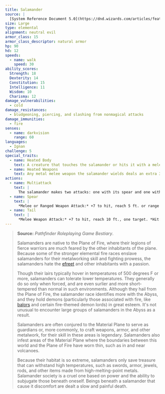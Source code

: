 ```yaml
---
title: Salamander
source: |
  [System Reference Document 5.0](https://dnd.wizards.com/articles/features/systems-reference-document-srd)
size: Large
type: elemental
alignment: neutral evil
armor_class: 15
armor_class_descriptor: natural armor
hp: 90
hd: 12
speeds:
  - name: walk
    speed: 30
ability_scores:
  Strength: 18
  Dexterity: 14
  Constitution: 15
  Intelligence: 11
  Wisdom: 10
  Charisma: 12
damage_vulnerabilities:
  - cold
damage_resistances:
  - bludgeoning, piercing, and slashing from nonmagical attacks
damage_immunities:
  - fire
senses:
  - name: darkvision
    range: 60
languages:
  - Ignan
challenge: 5
special_traits:
  - name: Heated Body
    text: A creature that touches the salamander or hits it with a melee attack while within 5 feet of it takes 7 (2d6) fire damage.
  - name: Heated Weapons
    text: Any metal melee weapon the salamander wields deals an extra 3 (1d6) fire damage on a hit (included in the attack).
actions:
  - name: Multiattack
    text: |
      The salamander makes two attacks: one with its spear and one with its tail.
  - name: Spear
    text: |
      *Melee or Ranged Weapon Attack:* +7 to hit, reach 5 ft. or range 20 ft./60 ft., one target. *Hit:* 11 (2d6 + 4) piercing damage, or 13 (2d8 + 4) piercing damage if used with two hands to make a melee attack, plus 3 (1d6) fire damage.
  - name: Tail
    text: |
      *Melee Weapon Attack:* +7 to hit, reach 10 ft., one target. *Hit:* 11 (2d6 + 4) bludgeoning damage plus 7 (2d6) fire damage, and the target is grappled (escape DC 14). Until this grapple ends, the target is restrained, the salamander can automatically hit the target with its tail, and the salamander can't make tail attacks against other targets.
---
```


> **Source:** *Pathfinder Roleplaying Game Bestiary*.
>
> Salamanders are native to the Plane of Fire, where their legions of fierce warriors are much feared by the other inhabitants of the plane. Because some of the stronger elemental fire races enslave salamanders for their metalworking skill and fighting prowess, the salamanders hate the [efreet](/monsters/genie-efreeti/) and other inhabitants with a passion.
>
> Though their lairs typically hover in temperatures of 500 degrees F or more, salamanders can tolerate lower temperatures. They generally do so only when forced, and are even surlier and more short-tempered than normal in such environments. Although they hail from the Plane of Fire, the salamander race identifies more with the Abyss, and they hold demons (particularly those associated with fire, like [balors](/monsters/demon-balor/) and certain fire-themed demon lords) in great esteem. It's not unusual to encounter large groups of salamanders in the Abyss as a result.
>
> Salamanders are often conjured to the Material Plane to serve as guardians or, more commonly, to craft weapons, armor, and other metalwork, for their skill in these areas is legendary. Salamanders also infest areas of the Material Plane where the boundaries between this world and the Plane of Fire have worn thin, such as in and near volcanoes.
>
> Because their habitat is so extreme, salamanders only save treasure that can withstand high temperatures, such as swords, armor, jewels, rods, and other items made from high-melting-point metals. Salamander society is a cruel one based on power and the ability to subjugate those beneath oneself. Beings beneath a salamander that cause it discomfort are dealt a slow and painful death.
